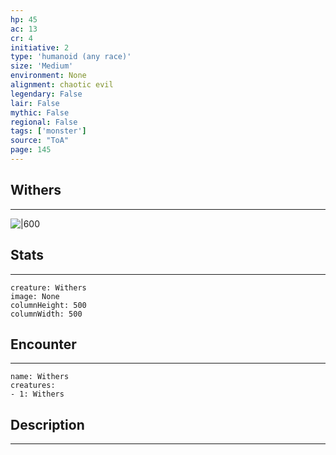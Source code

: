 ```yaml
---
hp: 45
ac: 13
cr: 4
initiative: 2
type: 'humanoid (any race)'    
size: 'Medium'
environment: None
alignment: chaotic evil
legendary: False
lair: False
mythic: False
regional: False
tags: ['monster']
source: "ToA"
page: 145
---
```


## Withers
---

![|600](D:/Program%20Files/5e.tools/img/bestiary/ToA/Withers.jpg)

## Stats
---

```statblock
creature: Withers
image: None
columnHeight: 500
columnWidth: 500
```

## Encounter
---

```encounter-table
name: Withers
creatures:
- 1: Withers
```

## Description
---




